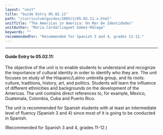 ```yaml
---
layout: "unit"
title: "Guide Entry 05.02.11"
path: "/curriculum/guides/2005/2/05.02.11.x.html"
unitTitle: "The Americas in America: Un Mar De Identidades"
unitAuthor: "Maria Cardalliaguet Gómez-Málaga"
keywords: ""
recommendedFor: "Recommended for Spanish 3 and 4, grades 11-12."
---
```

<body>
<hr/>
<h4>
Guide Entry to 05.02.11:
</h4>
<p>
The objective of the unit is to enable students to understand and recognize the importance of cultural identity in order to identify who they are.  The unit focuses on study of the Hispanic/Latino umbrella group, and its roots: culture, traditions, history, art, and politics. Students will learn the influence of different ethnicities and backgrounds on the development of the Americas. The unit contains direct references to, for example, Mexico, Guatemala, Colombia, Cuba and Puerto Rico.
</p>
<p>
The unit is recommended for Spanish students with at least an intermediate level of fluency (Spanish 3 and 4) since most of it is going to be conducted in Spanish.
</p>
<p>
(Recommended for Spanish 3 and 4, grades 11-12.)
</p>
</body>